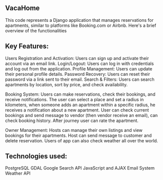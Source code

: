 ## VacaHome
This code represents a Django application that manages reservations for apartments, similar to platforms like Booking.com or Airbnb. Here's a brief overview of the functionalities

## Key Features:
Users Registration and Activation: Users can sign up and activate their account via an email link.
Login/Logout: Users can log in with credentials and log out from the application.
Profile Management: Users can update their personal profile details.
Password Recovery: Users can reset their password via a link sent to their email.
Search & Filters: Users can search apartments by location, sort by price, and check availability.

Booking System: Users can make reservations, check their bookings, and receive notifications. The user can select a place and set a radius in kilometers, when someone adds an apartment within a specific radius, he receives a notification about a new apartment.
User can check current bookings and send message to vendor (then vendor receive an email), can check booking history. After journey user can rate the apartment.

Owner Management: Hosts can manage their own listings and view bookings for their apartments. Host can send message to customer and delete reservation.
Users of app can also check weather all over the world.

## Technologies used:

PostgreSQL
GDAL
Google Search API
JavaScript and AJAX
Email System
Weather API




















